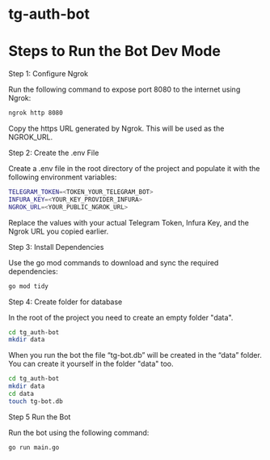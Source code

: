 # tg-auth-bot
# Steps to Run the Bot Dev Mode

Step 1: Configure Ngrok

Run the following command to expose port 8080 to the internet using Ngrok:

```bash
ngrok http 8080
```
Copy the https URL generated by Ngrok. This will be used as the NGROK_URL.

Step 2: Create the .env File

Create a .env file in the root directory of the project and populate it with the following environment variables:

```bash
TELEGRAM_TOKEN=<TOKEN_YOUR_TELEGRAM_BOT>
INFURA_KEY=<YOUR_KEY_PROVIDER_INFURA>
NGROK_URL=<YOUR_PUBLIC_NGROK_URL>
```
Replace the values with your actual Telegram Token, Infura Key, and the Ngrok URL you copied earlier.

Step 3: Install Dependencies

Use the go mod commands to download and sync the required dependencies:

```bash
go mod tidy
```

Step 4: Create folder for database

In the root of the project you need to create an empty folder "data".

```bash
cd tg_auth-bot
mkdir data
```

When you run the bot the file “tg-bot.db” will be created in the “data” folder. 
You can create it yourself in the folder "data" too.

```bash
cd tg_auth-bot
mkdir data
cd data
touch tg-bot.db
```

Step 5 Run the Bot

Run the bot using the following command:

```bash
go run main.go
```

